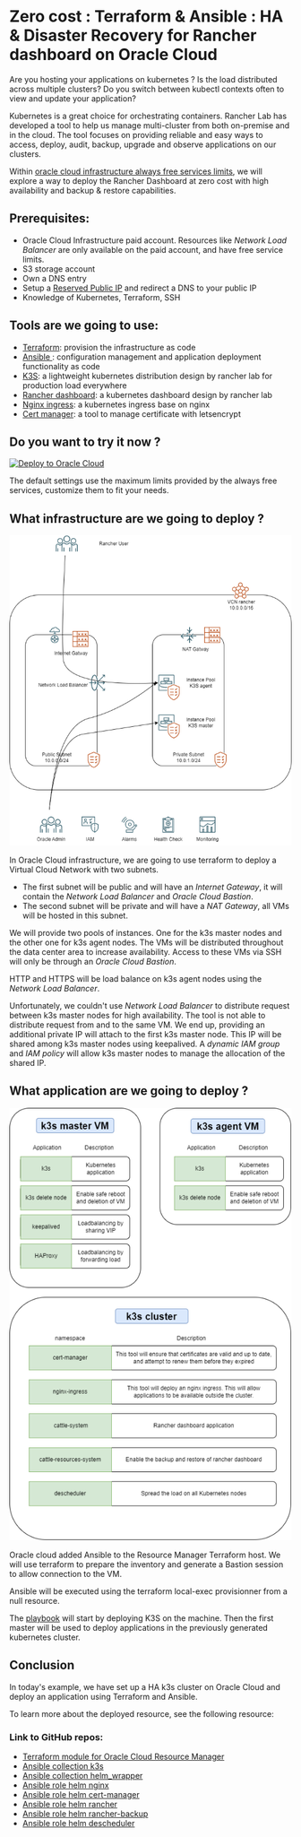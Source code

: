 # Zero cost : Terraform & Ansible : HA & Disaster Recovery for Rancher dashboard on Oracle Cloud

Are you hosting your applications on kubernetes ? Is the load distributed across multiple clusters? Do you switch between kubectl contexts often to view and update your application?

Kubernetes is a great choice for orchestrating containers. Rancher Lab has developed a tool to help us manage multi-cluster from both on-premise and in the cloud. The tool focuses on providing reliable and easy ways to access, deploy, audit, backup, upgrade and observe applications on our clusters. 

Within [oracle cloud infrastructure always free services limits](https://www.oracle.com/cloud/free/#always-free), we will explore a way to deploy the Rancher Dashboard at zero cost with high availability and backup & restore capabilities.

## Prerequisites:
* Oracle Cloud Infrastructure paid account. Resources like *Network Load Balancer* are only available on the paid account, and have free service limits.
* S3 storage account
* Own a DNS entry
* Setup a [Reserved Public IP](https://docs.oracle.com/en-us/iaas/Content/Network/Tasks/managingpublicIPs.htm) and redirect a DNS to your public IP
* Knowledge of Kubernetes, Terraform, SSH

## Tools are we going to use:
* [Terraform](https://www.terraform.io/): provision the infrastructure as code
* [Ansible ](https://www.ansible.com/): configuration management and application deployment functionality as code
* [K3S](https://k3s.io/): a lightweight kubernetes distribution design by rancher lab for production load everywhere
* [Rancher dashboard](https://docs.ranchermanager.rancher.io/): a kubernetes dashboard design by rancher lab
* [Nginx ingress](https://kubernetes.github.io/ingress-nginx/): a kubernetes ingress base on nginx
* [Cert manager](https://cert-manager.io/docs/): a tool to manage certificate with letsencrypt


## Do you want to try it now ?

[![Deploy to Oracle Cloud](https://oci-resourcemanager-plugin.plugins.oci.oraclecloud.com/latest/deploy-to-oracle-cloud.svg)](https://cloud.oracle.com/resourcemanager/stacks/create?zipUrl=https://github.com/Frantche/oci_ressource_manager_terraform_ansible_rancher_k3s_ha_backup/archive/refs/tags/v1.zip)

The default settings use the maximum limits provided by the always free services, customize them to fit your needs.

## What infrastructure are we going to deploy ?

![infrastructure](assets/oci_rancher_k3s_infrastructure.png)

In Oracle Cloud infrastructure, we are going to use terraform to deploy a Virtual Cloud Network with two subnets. 
* The first subnet will be public and will have an *Internet Gateway*, it will contain the *Network Load Balancer* and *Oracle Cloud Bastion*.
* The second subnet will be private and will have a *NAT Gateway*, all VMs will be hosted in this subnet. 

We will provide two pools of instances. One for the k3s master nodes and the other one for k3s agent nodes. The VMs will be distributed throughout the data center area to increase availability. Access to these VMs via SSH will only be through an *Oracle Cloud Bastion*.

HTTP and HTTPS will be load balance on k3s agent nodes using the *Network Load Balancer*.

Unfortunately, we couldn't use *Network Load Balancer* to distribute request between k3s master nodes for high availability. The tool is not able to distribute request from and to the same VM. We end up, providing an additional private IP will attach to the first k3s master node. This IP will be shared among k3s master nodes using keepalived. A *dynamic IAM group* and *IAM policy* will allow k3s master nodes to manage the allocation of the shared IP. 


## What application are we going to deploy ?

![application](assets/oci_rancher_k3s_application.png)

Oracle cloud added Ansible to the Resource Manager Terraform host. We will use terraform to prepare the inventory and generate a Bastion session to allow connection to the VM.

Ansible will be executed using the terraform local-exec provisionner from a null resource.

The [playbook](install_ansible_playbook.yml) will start by deploying K3S on the machine. Then the first master will be used to deploy applications in the previously generated kubernetes cluster.


## Conclusion
In today's example, we have set up a HA k3s cluster on Oracle Cloud and deploy an application using Terraform and Ansible.

To learn more about the deployed resource, see the following resource:

### Link to GitHub repos:
* [Terraform module for Oracle Cloud Resource Manager](https://github.com/Frantche/oci_ressource_manager_terraform_ansible_rancher_k3s_ha_backup)
* [Ansible collection k3s](https://github.com/Frantche/ansible_collection_k3s)
* [Ansible collection helm_wrapper](https://github.com/Frantche/ansible_collection_helm_wrapper)
* [Ansible role helm nginx](https://github.com/Frantche/ansible_role_helm_nginx)
* [Ansible role helm cert-manager](https://github.com/Frantche/ansible_role_helm_cert_manager)
* [Ansible role helm rancher](https://github.com/Frantche/ansible_role_helm_rancher)
* [Ansible role helm rancher-backup](https://github.com/Frantche/ansible_role_helm_rancher_backup)
* [Ansible role helm descheduler](https://github.com/Frantche/ansible_role_helm_descheduler)
